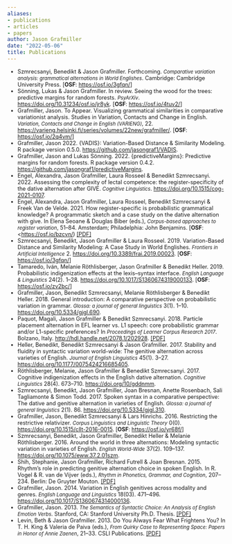 ```yaml
---
aliases:
- publications
- articles
- papers
author: Jason Grafmiller
date: "2022-05-06"
title: Publications
---
```


<style>
li, em {
  font-size: 90%;
}

div.post__content a {
  font-size: 95%;
  font-weight: bold;
}
</style>

- Szmrecsanyi, Benedikt & Jason Grafmiller. Forthcoming. *Comparative variation analysis: grammatical alternations in World Englishes*. Cambridge: Cambridge University Press. [**OSF**: <https://osf.io/3gfqn/>]
- Sönning, Lukas & Jason Grafmiller. In review. Seeing the wood for the trees: predictive margins for random forests. *PsyArXiv*. <https://doi.org/10.31234/osf.io/jr8yk>. [**OSF**: <https://osf.io/4tuv2/>]
- Grafmiller, Jason. To Appear. Visualizing grammatical similarities in comparative variationist analysis. Studies in Variation, Contacts and Change in English. *Variation, Contacts and Change in English (VARIENG)*, 22. <https://varieng.helsinki.fi/series/volumes/22new/grafmiller/>. [**OSF**: <https://osf.io/2q4vm/>]
- Grafmiller, Jason 2022. {VADIS}: Variation-Based Distance & Similarity Modeling. R
  package version 0.5.0. <https://github.com/jasongraf1/VADIS>.
- Grafmiller, Jason and Lukas Sönning. 2022. {predictiveMargins}: Predictive margins for random forests. R package version 0.4.2. <https://github.com/jasongraf1/predictiveMargins>.
- Engel, Alexandra, Jason Grafmiller, Laura Rosseel & Benedikt Szmrecsanyi. 2022. Assessing the complexity of lectal competence: the register-specificity of the dative alternation after GIVE. *Cognitive Linguistics*. <https://doi.org/10.1515/cog-2021-0107>. 
- Engel, Alexandra, Jason Grafmiller, Laura Rosseel, Benedikt Szmrecsanyi & Freek Van de Velde. 2021. How register-specific is probabilistic grammatical knowledge? A programmatic sketch and a case study on the dative alternation with give. In Elena Seoane & Douglas Biber (eds.), *Corpus-based approaches to register variation*, 51–84. Amsterdam; Philadelphia: John Benjamins. [**OSF**: <https://osf.io/bzcvn/) [[PDF]]()
- Szmrecsanyi, Benedikt, Jason Grafmiller & Laura Rosseel. 2019. Variation-Based Distance and Similarity Modeling: A Case Study in World Englishes. *Frontiers in Artificial Intelligence* 2. <https://doi.org/10.3389/frai.2019.00023>. [**OSF**: <https://osf.io/3gfqn/>]
- Tamaredo, Iván, Melanie Röthlisberger, Jason Grafmiller & Benedikt Heller. 2019. Probabilistic indigenization effects at the lexis–syntax interface. *English Language & Linguistics* 24(2). 1–28. <https://doi.org/10.1017/S1360674319000133>. [**OSF**: <https://osf.io/zv2bc/>]
- Grafmiller, Jason, Benedikt Szmrecsanyi, Melanie Röthlisberger & Benedikt Heller. 2018. General introduction: A comparative perspective on probabilistic variation in grammar. *Glossa: a journal of general linguistics* 3(1). 1–10. <https://doi.org/10.5334/gjgl.690>.
- Paquot, Magali, Jason Grafmiller & Benedikt Szmrecsanyi. 2018. Particle placement alternation in EFL learner vs. L1 speech: core probabilistic grammar and/or L1-specific preferences? In *Proceedings of Learner Corpus Research 2017*. Bolzano, Italy. <http://hdl.handle.net/2078.1/202928>. [[PDF]]()
- Heller, Benedikt, Benedikt Szmrecsanyi & Jason Grafmiller. 2017. Stability and fluidity in syntactic variation world-wide: The genitive alternation across varieties of English. *Journal of English Linguistics* 45(1). 3–27. <https://doi.org/10.1177/0075424216685405>.
- Röthlisberger, Melanie, Jason Grafmiller & Benedikt Szmrecsanyi. 2017. Cognitive indigenization effects in the English dative alternation. *Cognitive Linguistics* 28(4). 673–710. <https://doi.org/10/gddnmm>.
- Szmrecsanyi, Benedikt, Jason Grafmiller, Joan Bresnan, Anette Rosenbach, Sali Tagliamonte & Simon Todd. 2017. Spoken syntax in a comparative perspective: The dative and genitive alternation in varieties of English. *Glossa: a journal of general linguistics* 2(1). 86. https://doi.org/10.5334/gjgl.310.
- Grafmiller, Jason, Benedikt Szmrecsanyi & Lars Hinrichs. 2016. Restricting the restrictive relativizer. *Corpus Linguistics and Linguistic Theory* 0(0). https://doi.org/10.1515/cllt-2016-0015. [**OSF**: <https://osf.io/yr68f/>]
- Szmrecsanyi, Benedikt, Jason Grafmiller, Benedikt Heller & Melanie Röthlisberger. 2016. Around the world in three alternations: Modeling syntactic variation in varieties of English. *English World-Wide* 37(2). 109–137. <https://doi.org/10.1075/eww.37.2.01szm>.
- Shih, Stephanie, Jason Grafmiller, Richard Futrell & Joan Bresnan. 2015. Rhythm’s role in predicting genitive alternation choice in spoken English. In R. Vogel & R. van de Vijver (eds.), *Rhythm in Phonetics, Grammar, and Cognition*, 207–234. Berlin: De Gruyter Mouton. [[PDF]](/pdfs/Shih_et_al_2015.pdf)
- Grafmiller, Jason. 2014. Variation in English genitives across modality and genres. *English Language and Linguistics* 18(03). 471–496. <https://doi.org/10.1017/S1360674314000136>.
- Grafmiller, Jason. 2013. *The Semantics of Syntactic Choice: An Analysis of English Emotion Verbs*. Stanford, CA: Stanford University Ph.D. Thesis. [[PDF]](/pdfs/Grafmiller_thesis.pdf)
- Levin, Beth & Jason Grafmiller. 2013. Do You Always Fear What Frightens You? In T. H. King & Valeria de Paiva (eds.), *From Quirky Case to Representing Space: Papers in Honor of Annie Zaenen*, 21–33. CSLI Publications. [[PDF]](/pdfs/Levin_Grafmiller_2013.pdf)

